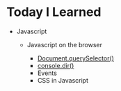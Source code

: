 # Today I Learned

- Javascript

  - Javascript on the browser

    - [Document.querySelector()](https://developer.mozilla.org/ko/docs/Web/API/Document/querySelector)
    - [console.dir()](https://developer.mozilla.org/en-US/docs/Web/API/console/dir)
    - Events
    - CSS in Javascript
